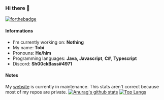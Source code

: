 ### Hi there 👋
[![forthebadge](https://forthebadge.com/images/badges/built-with-love.svg)](https://forthebadge.com)

#### Informations

- I'm currently working on: **Nothing**
- My name: **Tobi**
- Pronouns: **He/him**
- Programming languages: **Java, Javascript**, **C#**, **Typescript**
- Discord: **Sh00ckBass#4971**

#### Notes
My [website](http://sh00ckbass.de) is currently in maintenance. 
This stats aren't correct because most of my repos are private.
[![Anurag's github stats](https://github-readme-stats.vercel.app/api?username=Sh00ckBass&count_private=true&theme=prussian&show_icons=true&include_all_commits=true)](https://github.com/anuraghazra/github-readme-stats)
[![Top Langs](https://github-readme-stats.vercel.app/api/top-langs/?username=Sh00ckBass&hide=php&layout=compact)](https://github.com/anuraghazra/github-readme-stats)
